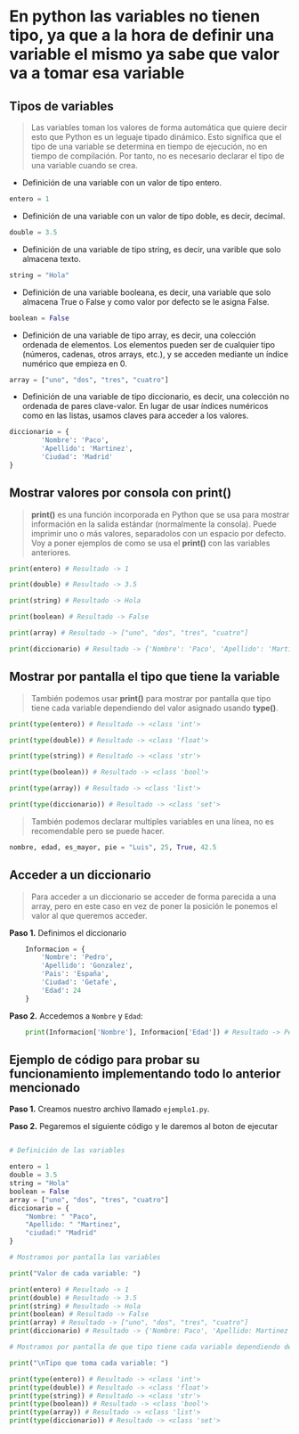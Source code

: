# En python las variables no tienen tipo, ya que a la hora de definir una variable el mismo ya sabe que valor va a tomar esa variable

## Tipos de variables

> Las variables toman los valores de forma automática que quiere decir esto que Python es un leguaje tipado dinámico. Esto significa que el tipo de una variable se determina en tiempo de ejecución, no en tiempo de compilación. Por tanto, no es necesario declarar el tipo de una variable cuando se crea. 

* Definición de una variable con un valor de tipo entero.
``` python
entero = 1
```

* Definición de una variable con un valor de tipo doble, es decir, decimal.
``` python
double = 3.5
```
* Definición de una variable de tipo string, es decir, una varible que solo almacena texto.
``` python
string = "Hola"
```
* Definición de una variable booleana, es decir, una variable que solo almacena True o False y como valor por defecto se le
asigna False.
``` python
boolean = False
```
* Definición de una variable de tipo array, es decir, una colección ordenada de elementos. Los elementos pueden ser de cualquier tipo (números, cadenas, otros arrays, etc.), y se acceden mediante un índice numérico que empieza en 0. 
``` python
array = ["uno", "dos", "tres", "cuatro"]
```
* Definición de una variable de tipo diccionario, es decir, una colección no ordenada de pares clave-valor. En lugar de usar índices numéricos como en las listas, usamos claves para acceder a los valores.
``` python
diccionario = {
        'Nombre': 'Paco', 
        'Apellido': 'Martinez', 
        'Ciudad': 'Madrid'
}

```

## Mostrar valores por consola con print()

> **print()** es una función incorporada en Python que se usa para mostrar información en la salida estándar (normalmente la consola). Puede imprimir uno o más valores, separadolos con un espacio por defecto. Voy a poner ejemplos de como se usa el **print()** con las variables anteriores.

``` python
print(entero) # Resultado -> 1
```

``` python
print(double) # Resultado -> 3.5
```

``` python
print(string) # Resultado -> Hola
```

``` python
print(boolean) # Resultado -> False
```

``` python
print(array) # Resultado -> ["uno", "dos", "tres", "cuatro"]
```

``` python
print(diccionario) # Resultado -> {'Nombre': 'Paco', 'Apellido': 'Martinez', 'Ciudad': 'Madrid'}
```
## Mostrar por pantalla el tipo que tiene la variable

> También podemos usar **print()** para mostrar por pantalla que tipo tiene cada variable dependiendo del valor asignado usando **type()**.

``` python
print(type(entero)) # Resultado -> <class 'int'>

print(type(double)) # Resultado -> <class 'float'>

print(type(string)) # Resultado -> <class 'str'>

print(type(boolean)) # Resultado -> <class 'bool'>

print(type(array)) # Resultado -> <class 'list'>

print(type(diccionario)) # Resultado -> <class 'set'>
```

> También podemos declarar multiples variables en una línea, no es recomendable pero se puede hacer.

``` python
nombre, edad, es_mayor, pie = "Luis", 25, True, 42.5
```
## Acceder a un diccionario

> Para acceder a un diccionario se acceder de forma parecida a una array, pero en este caso en vez de poner la posición le ponemos el valor al que queremos acceder.

**Paso 1.** Definimos el diccionario

``` python
    Informacion = {
        'Nombre': 'Pedro', 
        'Apellido': 'Gonzalez', 
        'Pais': 'España',
        'Ciudad': 'Getafe',
        'Edad': 24
    }
```

**Paso 2.** Accedemos a `Nombre` y `Edad`:

``` python
    print(Informacion['Nombre'], Informacion['Edad']) # Resultado -> Pedro 24
```
## Ejemplo de código para probar su funcionamiento implementando todo lo anterior mencionado

**Paso 1.** Creamos nuestro archivo llamado `ejemplo1.py`.

**Paso 2.** Pegaremos el siguiente código y le daremos al boton de ejecutar

``` python

# Definición de las variables

entero = 1
double = 3.5
string = "Hola"
boolean = False
array = ["uno", "dos", "tres", "cuatro"]
diccionario = {
    "Nombre: " "Paco",
    "Apellido: " "Martinez",
    "ciudad:" "Madrid"
}

# Mostramos por pantalla las variables

print("Valor de cada variable: ")

print(entero) # Resultado -> 1
print(double) # Resultado -> 3.5
print(string) # Resultado -> Hola
print(boolean) # Resultado -> False
print(array) # Resultado -> ["uno", "dos", "tres", "cuatro"]
print(diccionario) # Resultado -> {'Nombre: Paco', 'Apellido: Martinez', 'ciudad:Madrid'}

# Mostramos por pantalla de que tipo tiene cada variable dependiendo del valor asignado usando type()

print("\nTipo que toma cada variable: ")

print(type(entero)) # Resultado -> <class 'int'>
print(type(double)) # Resultado -> <class 'float'>
print(type(string)) # Resultado -> <class 'str'>
print(type(boolean)) # Resultado -> <class 'bool'>
print(type(array)) # Resultado -> <class 'list'>
print(type(diccionario)) # Resultado -> <class 'set'>

``` 